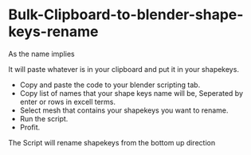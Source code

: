 # Bulk-Clipboard-to-blender-shape-keys-rename
As the name implies

It will paste whatever is in your clipboard and put it in your shapekeys.

- Copy and paste the code to your blender scripting tab.
- Copy list of names that your shape keys name will be, Seperated by enter or rows in excell terms.
- Select mesh that contains your shapekeys you want to rename.
- Run the script.
- Profit.

The Script will rename shapekeys from the bottom up direction
